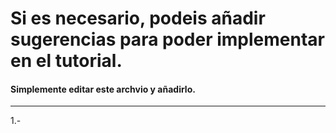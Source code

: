 <h1>Si es necesario, podeis añadir sugerencias para poder implementar en el tutorial. </h1> 
<h4>Simplemente editar este archvio y añadirlo.</h4>
<hr>
<p>1.-<!--Añade texto aqui--></p>
